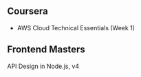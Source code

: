 Coursera
---------
- AWS Cloud Technical Essentials (Week 1)



Frontend Masters
----------------
API Design in Node.js, v4